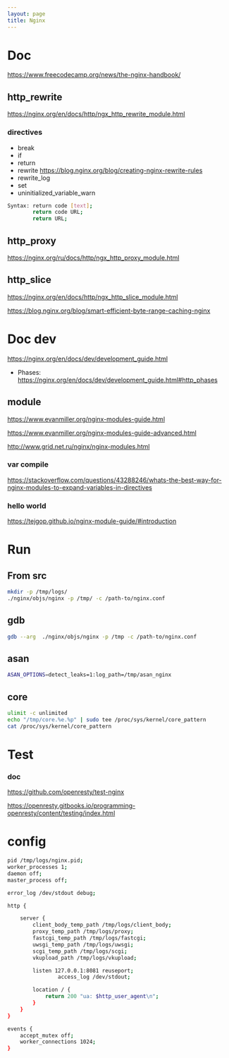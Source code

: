 ```yaml
---
layout: page
title: Nginx
---
```


# Doc

<https://www.freecodecamp.org/news/the-nginx-handbook/>

## **http_rewrite**

<https://nginx.org/en/docs/http/ngx_http_rewrite_module.html>

### directives
- break
- if
- return
- rewrite
  <https://blog.nginx.org/blog/creating-nginx-rewrite-rules>
- rewrite_log
- set
- uninitialized_variable_warn

```bash
Syntax:	return code [text];
        return code URL;
        return URL;
```

## http_proxy

<https://nginx.org/ru/docs/http/ngx_http_proxy_module.html>

## http_slice

<https://nginx.org/en/docs/http/ngx_http_slice_module.html>

<https://blog.nginx.org/blog/smart-efficient-byte-range-caching-nginx>

# Doc dev

<https://nginx.org/en/docs/dev/development_guide.html>

- Phases: <https://nginx.org/en/docs/dev/development_guide.html#http_phases>

## module

<https://www.evanmiller.org/nginx-modules-guide.html>

<https://www.evanmiller.org/nginx-modules-guide-advanced.html>

<http://www.grid.net.ru/nginx/nginx-modules.html>

### var compile

<https://stackoverflow.com/questions/43288246/whats-the-best-way-for-nginx-modules-to-expand-variables-in-directives>

### hello world

<https://tejgop.github.io/nginx-module-guide/#introduction>


# Run

## From src

```bash
mkdir -p /tmp/logs/
./nginx/objs/nginx -p /tmp/ -c /path-to/nginx.conf
```

## gdb

```bash
gdb --arg  ./nginx/objs/nginx -p /tmp -c /path-to/nginx.conf
```

## asan

```bash
ASAN_OPTIONS=detect_leaks=1:log_path=/tmp/asan_nginx
```

## core

```bash
ulimit -c unlimited
echo "/tmp/core.%e.%p" | sudo tee /proc/sys/kernel/core_pattern
cat /proc/sys/kernel/core_pattern

```

# Test

### doc

<https://github.com/openresty/test-nginx>

<https://openresty.gitbooks.io/programming-openresty/content/testing/index.html>

# config

```bash
pid /tmp/logs/nginx.pid;
worker_processes 1;
daemon off;
master_process off;

error_log /dev/stdout debug;

http {

    server {
        client_body_temp_path /tmp/logs/client_body;
        proxy_temp_path /tmp/logs/proxy;
        fastcgi_temp_path /tmp/logs/fastcgi;
        uwsgi_temp_path /tmp/logs/uwsgi;
        scgi_temp_path /tmp/logs/scgi;
        vkupload_path /tmp/logs/vkupload;

        listen 127.0.0.1:8081 reuseport;
				access_log /dev/stdout;

        location / {
            return 200 "ua: $http_user_agent\n";
        }
    }
}

events {
    accept_mutex off;
    worker_connections 1024;
}
```
